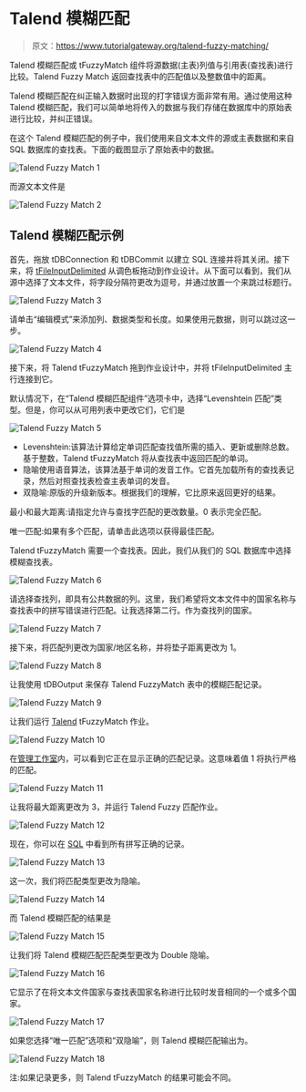 # Talend 模糊匹配

> 原文：<https://www.tutorialgateway.org/talend-fuzzy-matching/>

Talend 模糊匹配或 tFuzzyMatch 组件将源数据(主表)列值与引用表(查找表)进行比较。Talend Fuzzy Match 返回查找表中的匹配值以及整数值中的距离。

Talend 模糊匹配在纠正输入数据时出现的打字错误方面非常有用。通过使用这种 Talend 模糊匹配，我们可以简单地将传入的数据与我们存储在数据库中的原始表进行比较，并纠正错误。

在这个 Talend 模糊匹配的例子中，我们使用来自文本文件的源或主表数据和来自 SQL 数据库的查找表。下面的截图显示了原始表中的数据。

![Talend Fuzzy Match 1](img/66b5da5012eb5e1de57aa5e55a0aa51c.png)

而源文本文件是

![Talend Fuzzy Match 2](img/6fc28c38a658e08d2abff6eaa2de52c9.png)

## Talend 模糊匹配示例

首先，拖放 tDBConnection 和 tDBCommit 以建立 SQL 连接并将其关闭。接下来，将 [tFileInputDelimited](https://www.tutorialgateway.org/talend-load-data-from-text-file-into-database/) 从调色板拖动到作业设计。从下面可以看到，我们从源中选择了文本文件，将字段分隔符更改为逗号，并通过放置一个来跳过标题行。

![Talend Fuzzy Match 3](img/7b964d50a416e3424dcb31b569685029.png)

请单击“编辑模式”来添加列、数据类型和长度。如果使用元数据，则可以跳过这一步。

![Talend Fuzzy Match 4](img/74cefefb00a3233fd9d365adef03657c.png)

接下来，将 Talend tFuzzyMatch 拖到作业设计中，并将 tFileInputDelimited 主行连接到它。

默认情况下，在“Talend 模糊匹配组件”选项卡中，选择“Levenshtein 匹配”类型。但是，你可以从可用列表中更改它们，它们是

![Talend Fuzzy Match 5](img/3e521ef305d45bbc365263674c103ad5.png)

*   Levenshtein:该算法计算给定单词匹配查找值所需的插入、更新或删除总数。基于整数，Talend tFuzzyMatch 将从查找表中返回匹配的单词。
*   隐喻使用语音算法，该算法基于单词的发音工作。它首先加载所有的查找表记录，然后对照查找表检查主表单词的发音。
*   双隐喻:原版的升级新版本。根据我们的理解，它比原来返回更好的结果。

最小和最大距离:请指定允许与查找字匹配的更改数量。0 表示完全匹配。

唯一匹配:如果有多个匹配，请单击此选项以获得最佳匹配。

Talend tFuzzyMatch 需要一个查找表。因此，我们从我们的 SQL 数据库中选择模糊查找表。

![Talend Fuzzy Match 6](img/08e51372558e2a278019b2a20493393e.png)

请选择查找列，即具有公共数据的列。这里，我们希望将文本文件中的国家名称与查找表中的拼写错误进行匹配。让我选择第二行。作为查找列的国家。

![Talend Fuzzy Match 7](img/c21c2233ae06194ddf52129e169a7e63.png)

接下来，将匹配列更改为国家/地区名称，并将垫子距离更改为 1。

![Talend Fuzzy Match 8](img/eb50360f11e4c3d18b501e3674dccb67.png)

让我使用 tDBOutput 来保存 Talend FuzzyMatch 表中的模糊匹配记录。

![Talend Fuzzy Match 9](img/e6e4dd0fe55eb2852654814fc4c72c97.png)

让我们运行 [Talend](https://www.tutorialgateway.org/talend-tutorial/) tFuzzyMatch 作业。

![Talend Fuzzy Match 10](img/c6975f12d0a761a9c0e6c3824981b31b.png)

在[管理工作室](https://www.tutorialgateway.org/sql-server-management-studio/)内，可以看到它正在显示正确的匹配记录。这意味着值 1 将执行严格的匹配。

![Talend Fuzzy Match 11](img/5d6f5425f3a81b73979ab7a63158589b.png)

让我将最大距离更改为 3，并运行 Talend Fuzzy 匹配作业。

![Talend Fuzzy Match 12](img/b4a40bfd641ad449e2c351dbb24bbf66.png)

现在，你可以在 [SQL](https://www.tutorialgateway.org/sql/) 中看到所有拼写正确的记录。

![Talend Fuzzy Match 13](img/193e89ec6c0938b058908ec5c59ea81b.png)

这一次，我们将匹配类型更改为隐喻。

![Talend Fuzzy Match 14](img/2e9e63f7fcc3f190b407705f0ab78424.png)

而 Talend 模糊匹配的结果是

![Talend Fuzzy Match 15](img/1193ae972aa6aeccce85a77812a68bf3.png)

让我们将 Talend 模糊匹配匹配类型更改为 Double 隐喻。

![Talend Fuzzy Match 16](img/8e87b98e4cfbaa06fe0fba0ba3a97201.png)

它显示了在将文本文件国家与查找表国家名称进行比较时发音相同的一个或多个国家。

![Talend Fuzzy Match 17](img/813ba3d192de63a45ed27988770a0b3c.png)

如果您选择“唯一匹配”选项和“双隐喻”，则 Talend 模糊匹配输出为。

![Talend Fuzzy Match 18](img/e5926e4a8cb59fa21794db4e5ce861d1.png)

注:如果记录更多，则 Talend tFuzzyMatch 的结果可能会不同。